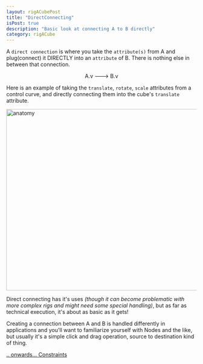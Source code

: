 ```yaml
---
layout: rigACubePost
title: "DirectConnecting"
isPost: true
description: "Basic look at connecting A to B directly"
category: rigACube
---
```


A `direct connection` is where you take the `attribute(s)` from A and 
plug(connect) it DIRECTLY into an `attribute` of B. There is nothing 
else in between that connection.
 
<center>A.v ---> B.v</center>

Here is an example of taking the `translate`, `rotate`, `scale` attributes 
from a control curve, and directly connecting them into the cube's `translate` 
attribute.

<img src="http://www.anim83d.com/images/examples/cube_directConnect.gif" width="640" height="480" alt="anatomy">

Direct connecting has it's uses *(though it can become problematic with more 
complex rigs and might need some special handling)*, but as far as technical
execution, it's about as basic as it gets!

Creating a connection between A and B is handled differently in applications
and you'll want to familiarize yourself with Nodes and the like, but usually
it's a simple click and drag operation, source to destination kind of thing.

[.. onwards... Constraints](2019-09-13-constraints.md)
